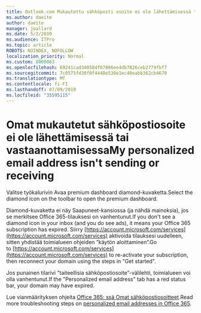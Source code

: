 ```yaml
---
title: Outlook.com Mukautettu sähköposti osoite ei ole lähettämisessä tai vastaanottamisessa
ms.author: daeite
author: daeite
manager: joallard
ms.date: 5/2/2019
ms.audience: ITPro
ms.topic: article
ROBOTS: NOINDEX, NOFOLLOW
localization_priority: Normal
ms.custom: 8000083
ms.openlocfilehash: 69241cad34058df87886ee4db7826ceb2779fbf7
ms.sourcegitcommit: 7c0575fd30f0f4448e530e1ec40eabb362cb4670
ms.translationtype: MT
ms.contentlocale: fi-FI
ms.lasthandoff: 07/09/2019
ms.locfileid: "35595115"
---
```

# <a name="my-personalized-email-address-isnt-sending-or-receiving"></a><span data-ttu-id="f0d4c-102">Omat mukautetut sähköpostiosoite ei ole lähettämisessä tai vastaanottamisessa</span><span class="sxs-lookup"><span data-stu-id="f0d4c-102">My personalized email address isn't sending or receiving</span></span>

<span data-ttu-id="f0d4c-103">Valitse työkalurivin Avaa premium dashboard diamond-kuvaketta.</span><span class="sxs-lookup"><span data-stu-id="f0d4c-103">Select the diamond icon on the toolbar to open the premium dashboard.</span></span>

<span data-ttu-id="f0d4c-104">Diamond-kuvaketta ei näy Saapuneet-kansiossa (ja nähdä mainoksia), jos se merkitsee Office 365-tilauksesi on vanhentunut.</span><span class="sxs-lookup"><span data-stu-id="f0d4c-104">If you don't see a diamond icon in your inbox (and you do see ads), it means your Office 365 subscription has expired.</span></span> <span data-ttu-id="f0d4c-105">Siirry [https://account.microsoft.com/services](https://account.microsoft.com/services) aktivoida tilauksesi uudelleen, sitten yhdistää toimialueen ohjeiden ”käytön aloittaminen”.</span><span class="sxs-lookup"><span data-stu-id="f0d4c-105">Go to [https://account.microsoft.com/services](https://account.microsoft.com/services) to re-activate your subscription, then reconnect your domain using the steps in "Get started".</span></span>

<span data-ttu-id="f0d4c-106">Jos punainen tilarivi ”taiteellisia sähköpostiosoite”-välilehti, toimialueen voi olla vanhentunut.</span><span class="sxs-lookup"><span data-stu-id="f0d4c-106">If the "Personalized email address" tab has a red status bar, your domain may have expired.</span></span>

<span data-ttu-id="f0d4c-107">Lue vianmäärityksen ohjeita [Office 365: ssä Omat sähköpostiosoitteet](https://support.office.com/article/75416a58-b225-4c02-8c07-8979403b427b?wt.mc_id=Office_Outlook_com_Alchemy).</span><span class="sxs-lookup"><span data-stu-id="f0d4c-107">Read more troubleshooting steps on [personalized email addresses in Office 365](https://support.office.com/article/75416a58-b225-4c02-8c07-8979403b427b?wt.mc_id=Office_Outlook_com_Alchemy).</span></span>